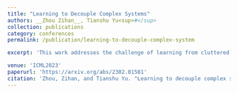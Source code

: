 ```yaml
---
title: "Learning to Decouple Complex Systems"
authors: __Zhou Zihan__, Tianshu Yu<sup>#</sup>
collection: publications
category: conferences
permalink: /publication/learning-to-decouple-complex-system

excerpt: 'This work addresses the challenge of learning from cluttered and irregularly sampled sequential data by proposing a novel decoupling-based approach. The method explicitly separates a complex system into multiple latent sub-systems and a meta-system that captures their interactions over time. To achieve this, the interactions are modeled using projected differential equations (ProjDEs) with neural-friendly projection operators inspired by Bregman divergence. Experimental results on both synthetic and real-world datasets demonstrate the effectiveness of this approach in handling complex and cluttered sequential data​.'

venue: 'ICML2023'
paperurl: 'https://arxiv.org/abs/2302.01581'
citation: 'Zhou, Zihan, and Tianshu Yu. "Learning to decouple complex systems." International Conference on Machine Learning. PMLR, 2023.'
---
```


